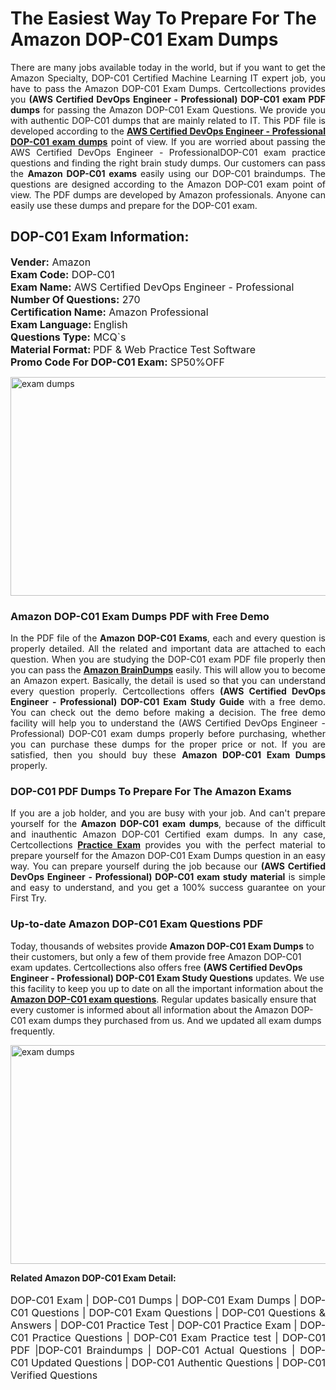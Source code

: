 <h1>The Easiest Way To Prepare For The Amazon DOP-C01 Exam Dumps</h1> <p style="text-align:justify">There are many jobs available today in the world, but if you want to get the Amazon Specialty, DOP-C01 Certified Machine Learning IT expert job, you have to pass the Amazon DOP-C01 Exam Dumps. Certcollections provides you <strong>(AWS Certified DevOps Engineer - Professional) DOP-C01 exam PDF dumps</strong> for passing the Amazon DOP-C01 Exam Questions. We provide you with authentic DOP-C01 dumps that are mainly related to IT. This PDF file is developed according to the <a href="https://www.certsofficial.com/amazon/dop-c01-questions"><strong>AWS Certified DevOps Engineer - Professional DOP-C01 exam dumps</strong></a> point of view. If you are worried about passing the AWS Certified DevOps Engineer - ProfessionalDOP-C01 exam practice questions and finding the right brain study dumps. Our customers can pass the <strong>Amazon DOP-C01 exams </strong>easily using our DOP-C01 braindumps. The questions are designed according to the Amazon DOP-C01 exam point of view. The PDF dumps are developed by Amazon professionals. Anyone can easily use these dumps and prepare for the DOP-C01 exam.</p> <h2><strong>DOP-C01 Exam Information:</strong></h2> <p><span style="font-size:16px"><strong>Vender:</strong> Amazon<br /> <strong>Exam Code:</strong> DOP-C01<br /> <strong>Exam Name:</strong> AWS Certified DevOps Engineer - Professional<br /> <strong>Number Of Questions:</strong> 270<br /> <strong>Certification Name:</strong> Amazon Professional<br /> <strong>Exam Language: </strong>English<br /> <strong>Questions Type:</strong> MCQ`s<br /> <strong>Material Format: </strong>PDF & Web Practice Test Software<br /> <strong>Promo Code For DOP-C01 Exam:</strong> SP50%OFF</span></p> <p><a href="https://www.certsofficial.com/amazon/dop-c01-questions" rel="no-follow"><img alt="exam dumps" src="https://www.certcollections.com/uploads/content/certsofficial.jpg" style="height:350px; width:750px" /></a></p> <h3><strong>Amazon DOP-C01 Exam Dumps PDF with Free Demo</strong></h3> <p style="text-align:justify">In the PDF file of the <strong>Amazon DOP-C01 Exams</strong>, each and every question is properly detailed. All the related and important data are attached to each question. When you are studying the DOP-C01 exam PDF file properly then you can pass the <a href="https://www.certsofficial.com/amazon-dumps"><strong>Amazon BrainDumps</strong></a> easily. This will allow you to become an Amazon expert. Basically, the detail is used so that you can understand every question properly. Certcollections offers <strong>(AWS Certified DevOps Engineer - Professional) DOP-C01 Exam Study Guide</strong> with a free demo. You can check out the demo before making a decision. The free demo facility will help you to understand the (AWS Certified DevOps Engineer - Professional) DOP-C01 exam dumps properly before purchasing, whether you can purchase these dumps for the proper price or not. If you are satisfied, then you should buy these <strong>Amazon DOP-C01 Exam Dumps</strong> properly.</p> <h3><strong>DOP-C01 PDF Dumps To Prepare For The Amazon Exams</strong></h3> <p style="text-align:justify">If you are a job holder, and you are busy with your job. And can't prepare yourself for the <strong>Amazon DOP-C01 exam dumps</strong>, because of the difficult and inauthentic Amazon DOP-C01 Certified exam dumps. In any case, Certcollections <strong><a href="https://www.certsofficial.com/">Practice Exam</a></strong> provides you with the perfect material to prepare yourself for the Amazon DOP-C01 Exam Dumps question in an easy way. You can prepare yourself during the job because our <strong>(AWS Certified DevOps Engineer - Professional) DOP-C01 exam study material</strong> is simple and easy to understand, and you get a 100% success guarantee on your First Try.</p> <h3><strong>Up-to-date Amazon DOP-C01 Exam Questions PDF</strong></h3> <p>Today, thousands of websites provide <strong>Amazon DOP-C01 Exam Dumps</strong> to their customers, but only a few of them provide free Amazon DOP-C01 exam updates. Certcollections also offers free <strong>(AWS Certified DevOps Engineer - Professional) DOP-C01 Exam Study Questions</strong> updates. We use this facility to keep you up to date on all the important information about the <a href="https://www.certsofficial.com/amazon/dop-c01-questions"><strong>Amazon DOP-C01 exam questions</strong></a>. Regular updates basically ensure that every customer is informed about all information about the Amazon DOP-C01 exam dumps they purchased from us. And we updated all exam dumps frequently.</p> <p><a href="https://www.certsofficial.com/amazon/dop-c01-questions"><img alt="exam dumps " src="https://www.certcollections.com/uploads/content/certsofficial2.jpg" style="height:350px; width:750px" /></a></p> <p style="text-align:justify"><span style="font-size:14px"><strong>Related Amazon DOP-C01 Exam Detail:</strong></span><br /> <br /> <span style="font-size:16px">DOP-C01 Exam | DOP-C01 Dumps | DOP-C01 Exam Dumps | DOP-C01 Questions | DOP-C01 Exam Questions | DOP-C01 Questions & Answers | DOP-C01 Practice Test | DOP-C01 Practice Exam | DOP-C01 Practice Questions | DOP-C01 Exam Practice test | DOP-C01 PDF |DOP-C01 Braindumps | DOP-C01 Actual Questions | DOP-C01 Updated Questions | DOP-C01 Authentic Questions | DOP-C01 Verified Questions</span></p>
